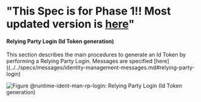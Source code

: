  "This Spec is for Phase 1!! Most updated version is [here](https://github.com/reTHINK-project/specs/tree/master/dynamic-view)" 
=============== 
#### Relying Party Login (Id Token generation)

This section describes the main procedures to generate an Id Token by performing a Relying Party Login. Messages are specified [here]((../../specs/messages/identity-management-messages.md#relying-party-login)

![Figure @runtime-ident-man-rp-login: Relying Party Login (Id Token generation)](rp-login.png)

